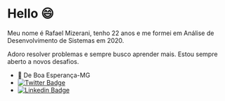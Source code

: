 # Hello 😄

Meu nome é Rafael Mizerani, tenho 22 anos e me formei em Análise de Desenvolvimento de Sistemas em 2020.

Adoro resolver problemas e sempre busco aprender mais. Estou sempre aberto a novos desafios.

- 🎈 De Boa Esperança-MG 
-  [![Twitter Badge](https://img.shields.io/badge/-@Rafael_Mizerani-cc3333?style=flat-square&labelColor=cc3333&logo=twitter&logoColor=white&link=https://twitter.com/Rafael_mizerani)](https://twitter.com/Rafael_mizerani)
- [![Linkedin Badge](https://img.shields.io/badge/-Rafael%20Mizerani-cc3333?style=flat-square&logo=Linkedin&logoColor=white&link=https://www.linkedin.com/in/rafael-pereira-mizerani-de-souza-248bb71b9/)](https://www.linkedin.com/in/rafael-pereira-mizerani-de-souza-248bb71b9/)
